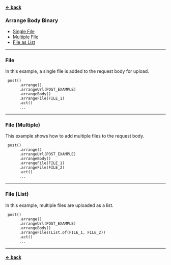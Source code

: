 #### [← back](../../README.md)

### Arrange Body Binary

- [Single File](#file)
- [Multiple File](#file-multiple)
- [File as List](#file-list)

---

### File

In this example, a single file is added to the request body for upload.

```
 post()
      .arrange()
      .arrangeUrl(POST_EXAMPLE)
      .arrangeBody()
      .arrangeFile(FILE_1)
      .act()
      ...
```

---

### File (Multiple)

This example shows how to add multiple files to the request body.

```
 post()
      .arrange()
      .arrangeUrl(POST_EXAMPLE)
      .arrangeBody()
      .arrangeFile(FILE_1)
      .arrangeFile(FILE_2)
      .act()
      ...
```

---

### File (List)

In this example, multiple files are uploaded as a list.

```
 post()
      .arrange()
      .arrangeUrl(POST_EXAMPLE)
      .arrangeBody()
      .arrangeFiles(List.of(FILE_1, FILE_2))
      .act()
      ...
```

---

#### [← back](../../README.md)